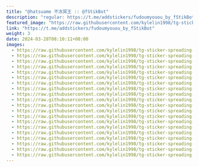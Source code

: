 ```yaml
---
title: "@hatsuame 不冻冥王 :: @fStikBot"
description: "regular: https://t.me/addstickers/fudoumyouou_by_fStikBot"
featured_image: "https://raw.githubusercontent.com/kylelin1998/tg-sticker-spreading-worldwide-images/main/img/2779ee24-570b-463b-bae7-dda789f4f19c.jpg"
link: "https://t.me/addstickers/fudoumyouou_by_fStikBot"
weight: 3
date: 2024-03-28T08:10:11+08:00
images:
  - https://raw.githubusercontent.com/kylelin1998/tg-sticker-spreading-worldwide-images/main/img/2779ee24-570b-463b-bae7-dda789f4f19c.jpg
  - https://raw.githubusercontent.com/kylelin1998/tg-sticker-spreading-worldwide-images/main/img/c016e78c-f695-4c12-9a11-12632ea36db0.jpg
  - https://raw.githubusercontent.com/kylelin1998/tg-sticker-spreading-worldwide-images/main/img/95c804fe-2e40-4e14-be5e-738784316b8b.jpg
  - https://raw.githubusercontent.com/kylelin1998/tg-sticker-spreading-worldwide-images/main/img/72fddc64-349c-46ea-8722-7d156730ce2d.jpg
  - https://raw.githubusercontent.com/kylelin1998/tg-sticker-spreading-worldwide-images/main/img/24e67c88-362e-4bde-bd29-639d89bdaad7.jpg
  - https://raw.githubusercontent.com/kylelin1998/tg-sticker-spreading-worldwide-images/main/img/a9c03cf3-b987-4170-9ab9-68cca5062319.jpg
  - https://raw.githubusercontent.com/kylelin1998/tg-sticker-spreading-worldwide-images/main/img/88321548-cc62-49af-a9a7-5756264e95a3.jpg
  - https://raw.githubusercontent.com/kylelin1998/tg-sticker-spreading-worldwide-images/main/img/fdaf3793-7f26-4bea-bd79-d8f261125d91.jpg
  - https://raw.githubusercontent.com/kylelin1998/tg-sticker-spreading-worldwide-images/main/img/682ec836-eb00-4713-9c92-a81df8f52725.jpg
  - https://raw.githubusercontent.com/kylelin1998/tg-sticker-spreading-worldwide-images/main/img/3a00d59e-f956-4f99-a332-f89bc769f32a.jpg
  - https://raw.githubusercontent.com/kylelin1998/tg-sticker-spreading-worldwide-images/main/img/bb02ca22-e9a1-4eaf-bcb9-0e597f140ab2.jpg
  - https://raw.githubusercontent.com/kylelin1998/tg-sticker-spreading-worldwide-images/main/img/db55a994-9ed3-4511-9c4c-fdeac301714f.jpg
  - https://raw.githubusercontent.com/kylelin1998/tg-sticker-spreading-worldwide-images/main/img/8d0c7558-c6f8-41de-b0c6-57cdf570def9.jpg
  - https://raw.githubusercontent.com/kylelin1998/tg-sticker-spreading-worldwide-images/main/img/a22f86b2-641e-46aa-9a27-e04216542f08.jpg
  - https://raw.githubusercontent.com/kylelin1998/tg-sticker-spreading-worldwide-images/main/img/8e235761-5d79-4091-bcbf-50c59d8c0bcd.jpg
  - https://raw.githubusercontent.com/kylelin1998/tg-sticker-spreading-worldwide-images/main/img/f3621efe-1144-4cf0-b7c3-a55c2df41a24.jpg
  - https://raw.githubusercontent.com/kylelin1998/tg-sticker-spreading-worldwide-images/main/img/f2596cbe-7186-45fc-813c-07f15f113160.jpg
  - https://raw.githubusercontent.com/kylelin1998/tg-sticker-spreading-worldwide-images/main/img/a73a2e65-364a-4b2c-a080-084117e48e32.jpg
  - https://raw.githubusercontent.com/kylelin1998/tg-sticker-spreading-worldwide-images/main/img/6c2a5fb9-781b-4b98-9fa4-d4456b2e37c6.jpg
  - https://raw.githubusercontent.com/kylelin1998/tg-sticker-spreading-worldwide-images/main/img/fb4f8042-ffd0-4eb7-b2c8-af89f34c49a9.jpg
---
```

